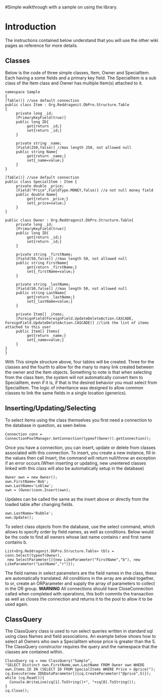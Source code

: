 #Simple walkthrough with a sample on using the library.

# Introduction #

The instructions contained below understand that you will use the other wiki pages as reference for more details.

## Classes ##

Below is the code of three simple classes, Item, Owner and SpecialItem.  Each having a some fields and a primary key field.  The SpecialItem is a sub class of the Item class and Owner has multiple Item(s) attached to it.

```
namespace Sample
{
[Table()] //use default connection
public class Item : Org.Reddragonit.DbPro.Structure.Table
{
     private long _id;
     [PrimaryKeyField(true)]
     public long ID{
          get{return _id;}
          set{return _id;}
     }

     private string _name;
     [Field(250,false)] //max length 250, not allowed null
     public string Name{
          get{return _name;}
          set{_name=value;}
     }
}

[Table()] //use default connection
public class SpecialItem : Item {
     private double _price;
     [Field("Price",FieldType.MONEY,false)] //a not null money field
     public double Name{
          get{return _price;}
          set{_price=value;}
     }
}

public class Owner : Org.Reddragonit.DbPro.Structure.Table{
     private long _id;
     [PrimaryKeyField(true)]
     public long ID{
          get{return _id;}
          set{return _id;}
     }

     private string _firstName;
     [Field(50,false)] //max length 50, not allowed null
     public string FirstName{
          get{return _firstName;}
          set{_firstName=value;}
     }

     private string _lastName;
     [Field(50,false)] //max length 50, not allowed null
     public string LastName{
          get{return _lastName;}
          set{_lastName=value;}
     }

     private Item[] _items;
     [ForeignField(ForeignField.UpdateDeleteAction.CASCADE, ForeignField.UpdateDeleteAction.CASCADE)] //link the list of items attached to this user
     public Item[] Items{
          get{return _name;}
          set{_name=value;}
     }
}
}
```

With This simple structure above, four tables will be created.  Three for the classes and the fourth to allow for the many to many link created between the owner and the Item objects.  Something to note is that when selecting from the class Item, the system will not automatically convert Item to SpecialItem, even if it is, if that is the desired behavior you must select from SpecialItem.  The logic of inheritance was designed to allow common classes to link the same fields in a single location (generics).

## Inserting/Updating/Selecting ##

To select items using the class themselves you first need a connection to the database in question, as seen below.
```
Connection conn = ConnectionPoolManager.GetConnection(typeof(Owner)).getConnection();
```
Once you have a connection, you can insert, update or delete from classes associated with this connection.  To insert, you create a new instance, fill in the values then call Insert, the command will return null/throw an exception if an error occurs.(When inserting or updating, new unentered classes linked with this class will also be automatically setup in the database)
```
Owner own = new Owner();
own.FirstName='Bob';
own.LastName='Loblaw';
own = (Owner)conn.Insert(own);
```
Updates can be called the same as the insert above or directly from the loaded table after changing fields.
```
own.LastName='Rubble';
own.Update();
```
To select class objects from the database, use the select command, which allows to specify order by field names, as well as conditions.  Below would be the code to find all owners whose last name contains r and first name contains b.
```
List<Org.Reddragonit.DbPro.Structure.Table> tbls = conn.Select(typeof(Owner),
 new SelectParameter[]{new LikeParameter("FirstName","b"), new LikeParameter("LastName","r")});
```
The field names in select parameters are the field names in the class, these are automatically translated.  All conditions in the array are anded together, to or, create an ORParameter and supply the array of parameters to collect in the OR group.
**WARNING**  All connections should have CloseConnection called when completed with operations, this both commits the transaction as well as closes the connection and returns it to the pool to allow it to be used again.

## ClassQuery ##

The ClassQuery class is used to run select queries written in standard sql using class Names and field associations.  An example below shows how to select all Owners who own a SpecialItem whose price is greater than the 5.  The ClassQuery constructor requires the query and the namespace that the classes are contained within.
```
ClassQuery cq = new ClassQuery("Sample",
"SELECT Distinct own.FirstName,own.LastName FROM Owner own WHERE own.Items.ID IN (SELECT ID FROM SpecialItems WHERE Price > @price)");
cq.Execute(new IDbDataParameter[]{cq.CreateParameter("@price",5)});
while (cq.Read()){
  Console.WriteLine(cq[1].ToString()+", "+cq[0].ToString());
}
cq.Close();
```